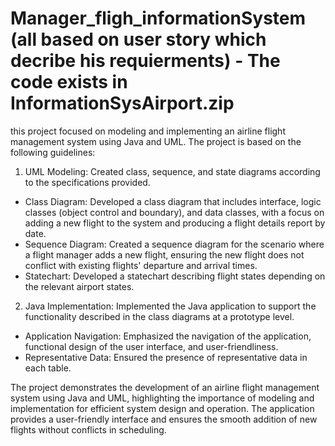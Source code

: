 # Manager_fligh_informationSystem (all based on user story which decribe his requierments) - The code exists in InformationSysAirport.zip

this project focused on modeling and implementing an airline flight management system using Java and UML. The project is based on the following guidelines: 

1. UML Modeling: Created class, sequence, and state diagrams according to the specifications provided.

* Class Diagram: Developed a class diagram that includes interface, logic classes (object control and boundary), and data classes, with a focus on adding a new flight to the system and producing a flight details report by date.
* Sequence Diagram: Created a sequence diagram for the scenario where a flight manager adds a new flight, ensuring the new flight does not conflict with existing flights' departure and arrival times.
* Statechart: Developed a statechart describing flight states depending on the relevant airport states.


2. Java Implementation: Implemented the Java application to support the functionality described in the class diagrams at a prototype level.

* Application Navigation: Emphasized the navigation of the application, functional design of the user interface, and user-friendliness.
* Representative Data: Ensured the presence of representative data in each table.

The project demonstrates the development of an airline flight management system using Java and UML, highlighting the importance of modeling and implementation for efficient system design and operation. The application provides a user-friendly interface and ensures the smooth addition of new flights without conflicts in scheduling.



